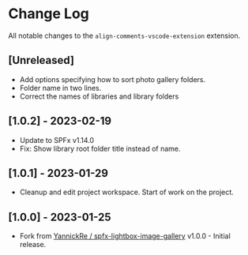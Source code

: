 # Change Log

All notable changes to the `align-comments-vscode-extension` extension.

## [Unreleased]
- Add options specifying how to sort photo gallery folders.
- Folder name in two lines.
- Correct the names of libraries and library folders

## [1.0.2] - 2023-02-19
- Update to SPFx v1.14.0
- Fix: Show library root folder title instead of name.

## [1.0.1] - 2023-01-29
- Cleanup and edit project workspace. Start of work on the project.

## [1.0.0] - 2023-01-25
- Fork from [YannickRe / spfx-lightbox-image-gallery](https://github.com/chrobaktruhlik/spfx-lightbox-image-gallery) v1.0.0 - Initial release.
